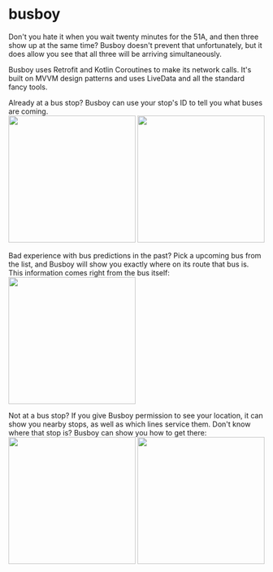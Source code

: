 # busboy
Don't you hate it when you wait twenty minutes for the 51A, and then three show up at the same time? Busboy doesn't prevent that unfortunately, but it does allow you see that all three will be arriving simultaneously. 

Busboy uses Retrofit and Kotlin Coroutines to make its network calls. It's built on MVVM design patterns and uses LiveData and all the standard fancy tools.

Already at a bus stop? Busboy can use your stop's ID to tell you what buses are coming.  
<img src="https://www.taitsmith.com/images/ss_main_busflag.png" width=250>
<img src="https://www.taitsmith.com/images/ss_by_id_55555" width=250>  
  
Bad experience with bus predictions in the past? Pick a upcoming bus from the list, and Busboy will show you exactly where on its route that bus is. This information comes right from the bus itself:  
<img src="https://www.taitsmith.com/images/ss_bus_route.png" width=250>  
  
Not at a bus stop? If you give Busboy permission to see your location, it can show you nearby stops, as well as which lines service them. Don't know where that stop is? Busboy can show you how to get there:  
<img src="https://www.taitsmith.com/images/ss_nearby.png" width=250>
<img src="https://www.taitsmith.com/images/ss_directions.png" width=250>
